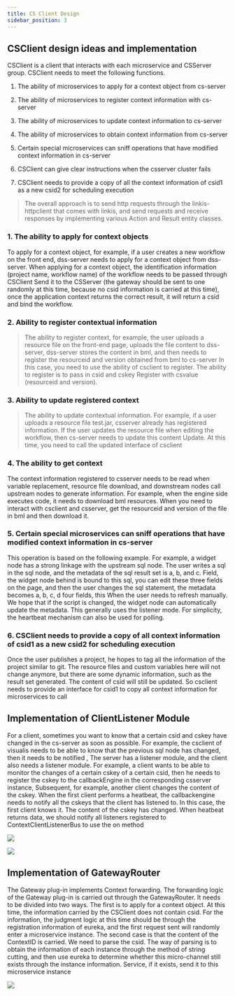 ```yaml
---
title: CS Client Design
sidebar_position: 3
---
```


## **CSClient design ideas and implementation**


CSClient is a client that interacts with each microservice and CSServer group. CSClient needs to meet the following functions.

1. The ability of microservices to apply for a context object from cs-server

2. The ability of microservices to register context information with cs-server

3. The ability of microservices to update context information to cs-server

4. The ability of microservices to obtain context information from cs-server

5. Certain special microservices can sniff operations that have modified context information in cs-server

6. CSClient can give clear instructions when the csserver cluster fails

7. CSClient needs to provide a copy of all the context information of csid1 as a new csid2 for scheduling execution

> The overall approach is to send http requests through the linkis-httpclient that comes with linkis, and send requests and receive responses by implementing various Action and Result entity classes.

### 1. The ability to apply for context objects

To apply for a context object, for example, if a user creates a new workflow on the front end, dss-server needs to apply for a context object from dss-server. When applying for a context object, the identification information (project name, workflow name) of the workflow needs to be passed through CSClient Send it to the CSServer (the gateway should be sent to one randomly at this time, because no csid information is carried at this time), once the application context returns the correct result, it will return a csid and bind the workflow.

### 2. Ability to register contextual information

> The ability to register context, for example, the user uploads a resource file on the front-end page, uploads the file content to dss-server, dss-server stores the content in bml, and then needs to register the resourceid and version obtained from bml to cs-server In this case, you need to use the ability of csclient to register. The ability to register is to pass in csid and cskey
> Register with csvalue (resourceid and version).

### 3. Ability to update registered context

> The ability to update contextual information. For example, if a user uploads a resource file test.jar, csserver already has registered information. If the user updates the resource file when editing the workflow, then cs-server needs to update this content Update. At this time, you need to call the updated interface of csclient

### 4. The ability to get context

The context information registered to csserver needs to be read when variable replacement, resource file download, and downstream nodes call upstream nodes to generate information. For example, when the engine side executes code, it needs to download bml resources. When you need to interact with csclient and csserver, get the resourceid and version of the file in bml and then download it.

### 5. Certain special microservices can sniff operations that have modified context information in cs-server

This operation is based on the following example. For example, a widget node has a strong linkage with the upstream sql node. The user writes a sql in the sql node, and the metadata of the sql result set is a, b, and c. Field, the widget node behind is bound to this sql, you can edit these three fields on the page, and then the user changes the sql statement, the metadata becomes a, b, c, d four fields, this When the user needs to refresh manually. We hope that if the script is changed, the widget node can automatically update the metadata. This generally uses the listener mode. For simplicity, the heartbeat mechanism can also be used for polling.

### 6. CSClient needs to provide a copy of all context information of csid1 as a new csid2 for scheduling execution

Once the user publishes a project, he hopes to tag all the information of the project similar to git. The resource files and custom variables here will not change anymore, but there are some dynamic information, such as the result set generated. The content of csid will still be updated. So csclient needs to provide an interface for csid1 to copy all context information for microservices to call

## **Implementation of ClientListener Module**

For a client, sometimes you want to know that a certain csid and cskey have changed in the cs-server as soon as possible. For example, the csclient of visualis needs to be able to know that the previous sql node has changed, then it needs to be notified , The server has a listener module, and the client also needs a listener module. For example, a client wants to be able to monitor the changes of a certain cskey of a certain csid, then he needs to register the cskey to the callbackEngine in the corresponding csserver instance, Subsequent, for example, another client changes the content of the cskey. When the first client performs a heatbeat, the callbackengine needs to notify all the cskeys that the client has listened to. In this case, the first client knows it. The content of the cskey has changed. When heatbeat returns data, we should notify all listeners registered to ContextClientListenerBus to use the on method

![](/Images/Architecture/Public_Enhancement_Service/ContextService/linkis-contextservice-client-01.png)

![](/Images/Architecture/Public_Enhancement_Service/ContextService/linkis-contextservice-client-02.png)

## **Implementation of GatewayRouter**


The Gateway plug-in implements Context forwarding. The forwarding logic of the Gateway plug-in is carried out through the GatewayRouter. It needs to be divided into two ways. The first is to apply for a context object. At this time, the information carried by the CSClient does not contain csid. For the information, the judgment logic at this time should be through the registration information of eureka, and the first request sent will randomly enter a microservice instance.
The second case is that the content of the ContextID is carried. We need to parse the csid. The way of parsing is to obtain the information of each instance through the method of string cutting, and then use eureka to determine whether this micro-channel still exists through the instance information. Service, if it exists, send it to this microservice instance

![](/Images/Architecture/Public_Enhancement_Service/ContextService/linkis-contextservice-client-03.png)